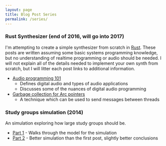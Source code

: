 ```yaml
---
layout: page
title: Blog Post Series
permalink: /series/
---
```


### Rust Synthesizer (end of 2016, will go into 2017)
I'm attempting to create a simple synthesizer from scratch in [Rust](https://www.rust-lang.org/en-US/).
These posts are written assuming some basic systems programming knowledge, but no understanding of realtime programming or audio should be needed.
I will not explain all of the details needed to implement your own synth from scratch, but I will litter each post links to additional information.

* [Audio programming 101](/2016/12/11/audio-basics/)
    * Defines digital audio and types of audio applications
    * Discusses some of the nuances of digital audio programming
* [Garbage collection for Arc pointers](/2016/11/19/rust-arc-gc-realtime/)
    * A technique which can be used to send messages between threads

### Study groups simulation (2014)
An simulation exploring how large study groups should be.

* [Part 1](/2014/05/31/study-groups-pt-1/) - Walks through the model for the simulation
* [Part 2](/2014/07/07/study-groups-pt-2/) - Better simulation than the first post, slightly better conclusions
